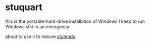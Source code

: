 # stuquart

this is the portable-hard-drive installation of Windows I keep to run Windows shit in an emergency

about to use it to rescue [stutendo][]

[stutendo]: 30e0178d-b9df-4125-90e8-a52a7dda1456.md
